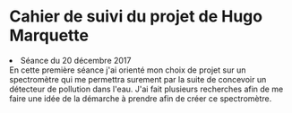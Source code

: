 
Cahier de suivi du projet de Hugo Marquette
==
<li>Séance du 20 décembre 2017</li>
En cette première séance j'ai orienté mon choix de projet sur un spectromètre qui me permettra surement par la suite de concevoir un détecteur de pollution dans l'eau. 
J'ai fait plusieurs recherches afin de me faire une idée de la démarche à prendre afin de créer ce spectromètre. 
